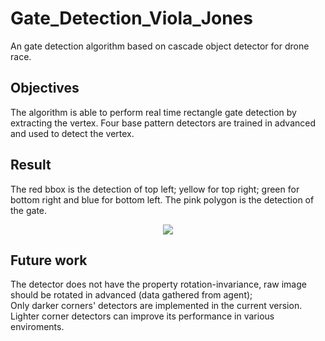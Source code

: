 # Gate_Detection_Viola_Jones
An gate detection algorithm based on cascade object detector for drone race.  

## Objectives
The algorithm is able to perform real time rectangle gate detection by extracting the vertex. Four base pattern detectors are trained in advanced and used to detect the vertex.  

## Result
The red bbox is the detection of top left; yellow for top right; green for bottom right and blue for bottom left. The pink polygon is the detection of the gate.  

<div align=center><img src="https://github.com/0Jiahao/Gate_Detection_Viola_Jones/blob/master/result/result.gif"/></div>  

## Future work
The detector does not have the property rotation-invariance, raw image should be rotated in advanced (data gathered from agent);  
Only darker corners' detectors are implemented in the current version. Lighter corner detectors can improve its performance in various enviroments.
